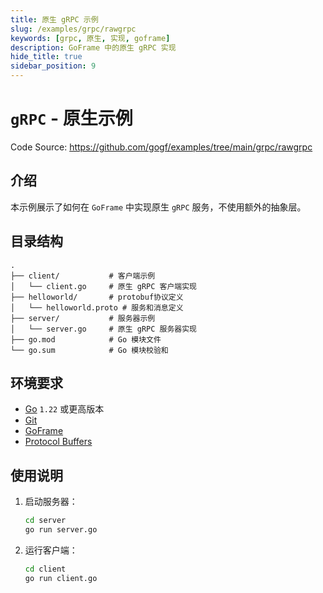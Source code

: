 ```yaml
---
title: 原生 gRPC 示例
slug: /examples/grpc/rawgrpc
keywords: [grpc, 原生, 实现, goframe]
description: GoFrame 中的原生 gRPC 实现
hide_title: true
sidebar_position: 9
---
```


# `gRPC` - 原生示例

Code Source: https://github.com/gogf/examples/tree/main/grpc/rawgrpc


## 介绍

本示例展示了如何在 `GoFrame` 中实现原生 `gRPC` 服务，不使用额外的抽象层。



## 目录结构

```text
.
├── client/           # 客户端示例
│   └── client.go     # 原生 gRPC 客户端实现
├── helloworld/       # protobuf协议定义
│   └── helloworld.proto # 服务和消息定义
├── server/           # 服务器示例
│   └── server.go     # 原生 gRPC 服务器实现
├── go.mod            # Go 模块文件
└── go.sum            # Go 模块校验和
```



## 环境要求

- [Go](https://golang.org/dl/) `1.22` 或更高版本
- [Git](https://git-scm.com/downloads)
- [GoFrame](https://goframe.org)
- [Protocol Buffers](https://developers.google.com/protocol-buffers)

## 使用说明

1. 启动服务器：
   ```bash
   cd server
   go run server.go
   ```

2. 运行客户端：
   ```bash
   cd client
   go run client.go
   ```

